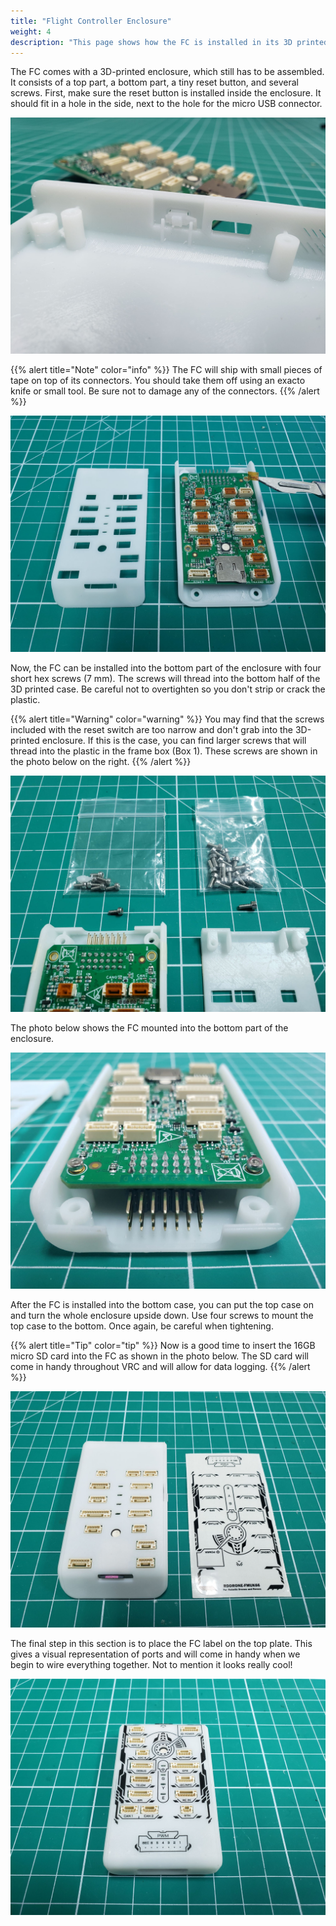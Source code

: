 ```yaml
---
title: "Flight Controller Enclosure"
weight: 4
description: "This page shows how the FC is installed in its 3D printed enclosure."
---
```


The FC comes with a 3D-printed enclosure, which still has to be assembled.
It consists of a top part, a bottom part, a tiny reset button, and several screws.
First, make sure the reset button is installed inside the enclosure.
It should fit in a hole in the side, next to the hole for the micro USB connector.

![Reset button mounted in place](fc_reset_button.jpg)

{{% alert title="Note" color="info" %}}
The FC will ship with small pieces of tape on top of its connectors.
You should take them off using an exacto knife or small tool.
Be sure not to damage any of the connectors.
{{% /alert %}}

![Removing tape from FC connectors](fc_remove_tape.jpg)

Now, the FC can be installed into the bottom part of the enclosure with
four short hex screws (7 mm). The screws will thread into the bottom half of the
3D printed case. Be careful not to overtighten so you don't strip or crack the plastic.

{{% alert title="Warning" color="warning" %}}
You may find that the screws included with the reset switch are too narrow and
don't grab into the 3D-printed enclosure. If this is the case,
you can find larger screws that will thread into the plastic in the
frame box (Box 1). These screws are shown in the photo below on the right.
{{% /alert %}}

![Larger screws from Box 1 used for mounting FC in 3D printed enclosure](screws_for_fc_enclosure.jpg)

The photo below shows the FC mounted into the bottom part of the enclosure.

![FC mounted to bottom of case with larger screws from Box 1](fc_mounted_with_screws.jpg)

After the FC is installed into the bottom case,
you can put the top case on and turn the whole enclosure upside down.
Use four screws to mount the top case to the bottom. Once again,
be careful when tightening.

{{% alert title="Tip" color="tip" %}}
Now is a good time to insert the 16GB micro SD card into the FC as
shown in the photo below. The SD card will come in handy throughout
VRC and will allow for data logging.
{{% /alert %}}

![FC installed inside the 3D printed enclosure and SD card inserted](fc_assembled.jpg)

The final step in this section is to place the FC label on the top plate.
This gives a visual representation of ports and will come in handy when we begin
to wire everything together. Not to mention it looks really cool!

![FC with label](fc_with_label.jpg)
